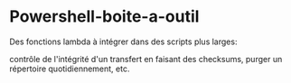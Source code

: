 # Powershell-boite-a-outil

Des fonctions lambda à intégrer dans des scripts plus larges:

contrôle de l'intégrité d'un transfert en faisant des checksums, purger un répertoire quotidiennement, etc.
